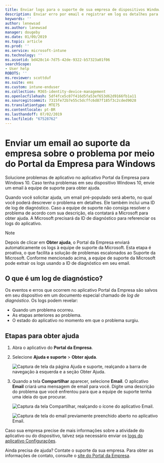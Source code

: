 ```yaml
---
title: Enviar logs para o suporte de sua empresa de dispositivos Windows 10 | Microsoft Docs
description: Enviar erro por email e registrar em log os detalhes para ajudar o suporte da empresa a corrigir problemas de aplicativo
keywords: ''
author: lenewsad
ms.author: lanewsad
manager: dougeby
ms.date: 01/09/2019
ms.topic: article
ms.prod: ''
ms.service: microsoft-intune
ms.technology: ''
ms.assetid: bd428c14-7d75-42de-9322-b57323a01f06
searchScope:
- User help
ROBOTS: ''
ms.reviewer: scottduf
ms.suite: ems
ms.custom: intune-enduser
ms.collection: M365-identity-device-management
ms.openlocfilehash: 5df4fce5c07f416d5fa53ef653d62d9166fb1a11
ms.sourcegitcommit: 7315fe72b7e55c5dcffc6d87f185f3c2cded9028
ms.translationtype: MTE75
ms.contentlocale: pt-BR
ms.lasthandoff: 07/02/2019
ms.locfileid: "67528762"
---
```

# <a name="email-your-company-support-about-problem-from-company-portal-for-windows"></a>Enviar um email ao suporte da empresa sobre o problema por meio do Portal da Empresa para Windows

Solucione problemas de aplicativo no aplicativo Portal da Empresa para Windows 10. Caso tenha problemas em seu dispositivo Windows 10, envie um email à equipe de suporte para obter ajuda. 

Quando você solicitar ajuda, um email pré-populado será aberto, no qual você poderá descrever o problema em detalhes. Ele também inclui uma ID de log de diagnóstico. Caso a equipe de suporte não consiga resolver o problema de acordo com sua descrição, ela contatará a Microsoft para obter ajuda. A Microsoft precisará da ID de diagnóstico para referenciar os logs do aplicativo.   


> [!Note]
> Depois de clicar em **Obter ajuda**, o Portal da Empresa enviará automaticamente os logs à equipe de suporte da Microsoft. Esta etapa é proativa, o que facilita a solução de problemas escalonados ao Suporte da Microsoft. Conforme mencionado acima, a equipe de suporte da Microsoft pode extrair os logs usando a ID de diagnóstico em seu email.  

## <a name="what-is-a-diagnostic-log"></a>O que é um log de diagnóstico?

Os eventos e erros que ocorrem no aplicativo Portal da Empresa são salvos em seu dispositivo em um documento especial chamado de _log de diagnóstico_. Os logs podem revelar:  
* Quando um problema ocorreu.  
* As etapas anteriores ao problema.  
* O estado do aplicativo no momento em que o problema surgiu.   

## <a name="steps-to-get-help"></a>Etapas para obter ajuda  

1. Abra o aplicativo do **Portal da Empresa**.
2. Selecione **Ajuda e suporte** > **Obter ajuda**.  

   ![Captura de tela da página Ajuda e suporte, realçando a barra de navegação à esquerda e a seção Obter Ajuda.](./media/1812_UCP_Help_Support_Get_Help_Logs.png)    

3. Quando a tela **Compartilhar** aparecer, selecione **Email**. O aplicativo **Email** criará uma mensagem de email para você. Digite uma descrição do problema que você enfrentou para que a equipe de suporte tenha uma ideia do que procurar.  

   ![Captura da tela Compartilhar, realçando o ícone do aplicativo Email.](./media/1811_Mail_Logs_Windows_CPapp.png)  


   ![Captura de tela do email previamente preenchido aberto no aplicativo Email.](./media/1811_Get_Help_Email_Windows_CPapp.png)  

Caso sua empresa precise de mais informações sobre a atividade do aplicativo ou do dispositivo, talvez seja necessário enviar os [logs do aplicativo Configurações](send-logs-to-your-it-admin-settings-windows.md).  

Ainda precisa de ajuda? Contate o suporte da sua empresa. Para obter as informações de contato, consulte o [site do Portal da Empresa](https://go.microsoft.com/fwlink/?linkid=2010980).  
